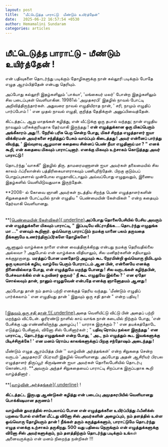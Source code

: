 ```yaml
---
layout: post
title:  "மீட்டெடுத்த பாராட்டு  மீண்டும் உயிர்த்தேன்"
date:   2025-06-22 16:57:54 +0530
author: Hemamalini Sundaram
categories: articles
---
```


#  மீட்டெடுத்த பாராட்டு - மீண்டும் உயிர்த்தேன் ! 

என் பதிவுகளை தொடர்ந்து படிக்கும் தோழிகளுக்கு நான் கல்லூரி படிக்கும் போதே எழுத
ஆரம்பித்தேன் என்பது தெரியும்.

அப்போது கல்லூரி இதழ்களிலும் 'பாக்யா', 'மங்கையர் மலர்' போன்ற இதழ்களிலும் சில
படைப்புகள் வெளியாகின. 19981ல் 'அமுதசுரபி' இதழில் நாவல் போட்டி
அறிவித்திருந்தார்கள். அதுவரை நாவல் எழுதியிராத நான், ' சரி, நாமும் எழுதிப்
பார்ப்போம் ! ' என முதல் நாவல் எழுதி, குறித்த தேதிக்குள் அனுப்பிவைத்தேன்.

கிட்டத்தட்ட ஆறு மாதங்கள் கழித்து, என் வீட்டுக்கு ஒரு தபால் வந்தது; நான் எழுதிய நாவலும்
பரிசுக்குரியதாக தேர்வாகி இருந்தது ! **என் எழுத்துக்கான ஒரு மிகப்பெரும் அங்கீகாரம்
அது !!. நேரில் பரிசு பெற சென்ற போது, மிகச் சிறந்த எழுத்தாளர் ஐயா விக்கிரமன்
அவர்களை சந்தித்துப் பேசும் வாய்ப்பும் கிடைத்தது ! அவர் என்னைப் பார்த்து வியந்து, '
இவ்வுளவு ஆழமான கதையை சின்னப் பெண் நீயா எழுதினாய் மா ? " எனக் கூறி, என் கதையை
மிகவும் பாராட்டினார். எனக்கு மிகவும் உற்சாகம் கொடுத்தது அவர் பாராட்டு !**

தொடர்ந்து 'வாசுகி" இதழில் திரு. தாமரைமணாளன் ஐயா அவர்கள் தலைமையில் சில காலம்
ஃப்ரீலான்ஸ் பத்திரிகையாளராகவும் பணிபுரிந்தேன். பிறகு குடும்பப் பொறுப்புகளால் முன்போல
எழுதாவிட்டாலும் அவ்வப்போது எழுதுவதும், இணைய இதழ்களில் வெளியிடுவதுமாக இருந்தேன்.

**2008- ல் கோவை ஞானி அவர்கள் நடத்திய சிறந்த பெண் எழுத்தாளர்களின் சிறுகதைகள்
போட்டியில் நான் எழுதிய " பெண்மையின் கேள்விகள் " என்ற கதையும் தேர்வாகி வெளியானது.\
\
\
**[[பெண்மையின்
கேள்விகள்]{.underline}](https://www.momspresso.com/parenting/aa71bb9e323d44a5b589be0617593389/article/pennmaiyinnn-keellvikll-olxrzspn0vw2)**அப்போது
தொலைபேசியில் பேசிய அவரும் என் எழுத்துக்களை மிகவும் பாராட்டி, " இப்படியே
விட்ராதீங்க....தொடர்ந்து எழுதுங்க மா ..." எனவும் கூறினார். ஒவ்வொரு பாராட்டும் நமக்கு
யானை பலம் தருவதை நீங்களுமே உணர்ந்திருப்பீர்களே தோழிகளே !**

ஆனாலும் வாழ்க்கை நாளை என்ன வைத்திருக்கிறது என்பது நமக்கு தெரிவதில்லை அல்லவா ?
அதுபோல் என் வாழ்க்கை விதியாலும், சில மனிதர்களின் சதியாலும் சுக்குநூறானது.
**மரத்துப் போன மனதோடு அழவும் கூட நேரமின்றி ஒவ்வொரு நிமிடமும் ஒரு யுகமாய்க் கழிய,
வாழ்வே பெரும் போராட்டம் ஆன பின், என்னையே எனக்கு நினைவில்லாத போது, என் எழுத்துமே
மறந்து போனது ! சில வருடங்கள் கழிந்தபின், பேச்சுவாக்கில் என் உறவினர் ஒருவர் ' நீ கூட
எழுதுவே இல்லை ? ' என ஏதோ சொல்லவும் தான், நானும் எழுதுவேன் என்பதே எனக்கு ஞானோதயம்
ஆனது !**

அப்போது தான் நம் தளம் பற்றி எனக்குத் தெரிய வந்தது. 'மீண்டும் எழுதிப் பார்க்கலாம் ' என
எழுதியது தான் ' இதுவும் ஒரு சதி தான் " என்ற பதிவு !\
\
\
[[இதுவும் ஒரு சதி தான்
!]{.underline}](https://www.momspresso.com/user/aa71bb9e323d44a5b589be0617593389/milestones/6199ba2f215ff6786c90b345)அதை
வெளியிட்டு விட்டு பின் அதைப் பற்றி மறந்தும் விட்டேன். ஓரிரண்டு நாளில் காய் வாங்க நான்
கடையில் நிற்கும் போது, 'என் பேசிக்கு புது எண்ணிலிருந்து அழைப்பு ! ' யாராக
இருக்கும் ? ' என தயக்கத்தோடே எடுத்துப் பேசினால், வினோ சிஸ் பேசினார்கள் ; " **பதிவு
ரொம்ப நல்லா இருந்தது ' என பாராட்டி , தொடர்ந்து எழுதுங்கள் என்ற போது, ' அட, நம்
எழுத்தும் கூட இவங்களுக்கு பிடிச்சிருக்கே ! ' என மனம் ரொம்ப காலங்களுக்குப் பிறகு
சந்தோஷம் அடைந்தது !**

மீண்டும் எழுத ஆரம்பித்த பின் '' வாழ்வின் அர்த்தங்கள்' என்ற சிறுகதை சென்ற வருடம்
'அமுதசுரபி' பிப்ரவரி இதழில் வெளியானது. அப்போது அதன் ஆசிரியர் பிரபல எழுத்தாளர்
திருப்பூர் கிருஷ்ணன் ஐயா அவர்கள் தொலைபேசியில் தொடர்பு கொண்டார். **அவரும் அந்தச்
சிறுகதையைப் பாராட்டி சிறப்பாக இருப்பதாக கூறி வாழ்த்தினார் .\
\
**[[வாழ்வின்
அர்த்தங்கள்]{.underline}](https://www.momspresso.com/user/aa71bb9e323d44a5b589be0617593389/series/63dcabae80ffe9509d771f1f?utm_source=AD_Generic_Share&utm_medium=Share_Android)
!

**கிட்டத்தட்ட இருபது ஆண்டுகள் கழித்து என் படைப்பு அமுதசுரபியில் வெளியானது
பொக்கிஷமான தருணம் !**

**வாழ்வின் துயரத்தில் சாம்பலாய்ப் போன என் எழுத்துக்களை உயிர்ப்பித்து ஃபீனிக்ஸ் பறவை போல்
என்னை மீட்டது வினோ சிஸ் அவர்களின் அழைப்பும், நம் தளத்தில் உள்ள ஒவ்வொரு தோழியரும் தான் !
நீங்கள் தரும் கருத்துக்களும், பாராட்டுமே தொடர்ந்து எழுத எனக்கு உற்சாகம் தருகிறது. 500
வது பதிவை நெருங்கும் என் எழுத்துக்களுக்கு வினோ சிஸ் அவர்களுக்கும், நம் தளத்திற்கும்
தொடர்ந்து படிக்கும் உங்**கள் அனைவருக்கும் என் மனம் நிறைந்த நன்றிகள் !!!
